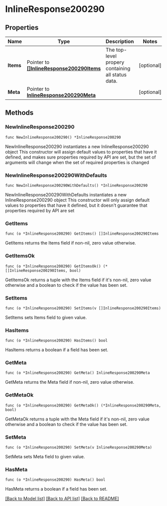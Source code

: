 # InlineResponse200290

## Properties

Name | Type | Description | Notes
------------ | ------------- | ------------- | -------------
**Items** | Pointer to [**[]InlineResponse200290Items**](InlineResponse200290Items.md) | The top-level propery containing all status data. | [optional] 
**Meta** | Pointer to [**InlineResponse200290Meta**](InlineResponse200290Meta.md) |  | [optional] 

## Methods

### NewInlineResponse200290

`func NewInlineResponse200290() *InlineResponse200290`

NewInlineResponse200290 instantiates a new InlineResponse200290 object
This constructor will assign default values to properties that have it defined,
and makes sure properties required by API are set, but the set of arguments
will change when the set of required properties is changed

### NewInlineResponse200290WithDefaults

`func NewInlineResponse200290WithDefaults() *InlineResponse200290`

NewInlineResponse200290WithDefaults instantiates a new InlineResponse200290 object
This constructor will only assign default values to properties that have it defined,
but it doesn't guarantee that properties required by API are set

### GetItems

`func (o *InlineResponse200290) GetItems() []InlineResponse200290Items`

GetItems returns the Items field if non-nil, zero value otherwise.

### GetItemsOk

`func (o *InlineResponse200290) GetItemsOk() (*[]InlineResponse200290Items, bool)`

GetItemsOk returns a tuple with the Items field if it's non-nil, zero value otherwise
and a boolean to check if the value has been set.

### SetItems

`func (o *InlineResponse200290) SetItems(v []InlineResponse200290Items)`

SetItems sets Items field to given value.

### HasItems

`func (o *InlineResponse200290) HasItems() bool`

HasItems returns a boolean if a field has been set.

### GetMeta

`func (o *InlineResponse200290) GetMeta() InlineResponse200290Meta`

GetMeta returns the Meta field if non-nil, zero value otherwise.

### GetMetaOk

`func (o *InlineResponse200290) GetMetaOk() (*InlineResponse200290Meta, bool)`

GetMetaOk returns a tuple with the Meta field if it's non-nil, zero value otherwise
and a boolean to check if the value has been set.

### SetMeta

`func (o *InlineResponse200290) SetMeta(v InlineResponse200290Meta)`

SetMeta sets Meta field to given value.

### HasMeta

`func (o *InlineResponse200290) HasMeta() bool`

HasMeta returns a boolean if a field has been set.


[[Back to Model list]](../README.md#documentation-for-models) [[Back to API list]](../README.md#documentation-for-api-endpoints) [[Back to README]](../README.md)


